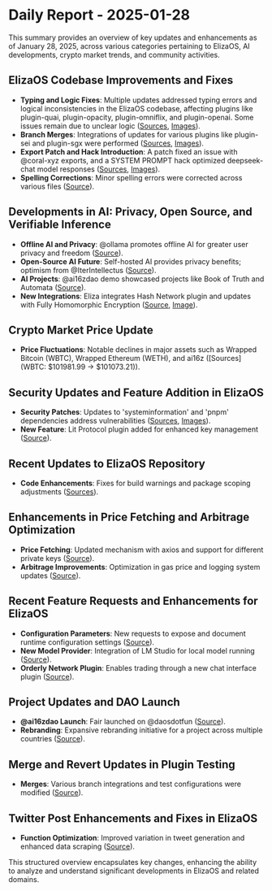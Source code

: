 # Daily Report - 2025-01-28

This summary provides an overview of key updates and enhancements as of January 28, 2025, across various categories pertaining to ElizaOS, AI developments, crypto market trends, and community activities.

## ElizaOS Codebase Improvements and Fixes
- **Typing and Logic Fixes**: Multiple updates addressed typing errors and logical inconsistencies in the ElizaOS codebase, affecting plugins like plugin-quai, plugin-opacity, plugin-omniflix, and plugin-openai. Some issues remain due to unclear logic ([Sources](https://github.com/elizaOS/eliza/commit/c15f4c4f209d2ee37833d23c0e79e708fe2279c4), [Images](https://opengraph.githubassets.com/1/elizaOS/eliza/commit/c15f4c4f209d2ee37833d23c0e79e708fe2279c4)).
- **Branch Merges**: Integrations of updates for various plugins like plugin-sei and plugin-sgx were performed ([Sources](https://github.com/elizaOS/eliza/commit/bfa95c85cfd758cd5039f6d22db68e7767944171), [Images](https://opengraph.githubassets.com/1/elizaOS/eliza/commit/bfa95c85cfd758cd5039f6d22db68e7767944171)).
- **Export Patch and Hack Introduction**: A patch fixed an issue with @coral-xyz exports, and a SYSTEM PROMPT hack optimized deepseek-chat model responses ([Sources](https://github.com/elizaOS/eliza/pull/2901), [Images](https://opengraph.githubassets.com/1/elizaOS/eliza/pull/2901)).
- **Spelling Corrections**: Minor spelling errors were corrected across various files ([Source](https://github.com/elizaOS/eliza/commit/fe8f5f74b2a7aa2f8bd5ebb543c740f5f4366cc2)).

## Developments in AI: Privacy, Open Source, and Verifiable Inference
- **Offline AI and Privacy**: @ollama promotes offline AI for greater user privacy and freedom ([Source](https://twitter.com/dankvr/status/1884361940979573184)).
- **Open-Source AI Future**: Self-hosted AI provides privacy benefits; optimism from @IterIntellectus ([Source](https://twitter.com/dankvr/status/1884048795694223426)).
- **AI Projects**: @ai16zdao demo showcased projects like Book of Truth and Automata ([Source](https://twitter.com/0xwitchy/status/1884262723514687966)).
- **New Integrations**: Eliza integrates Hash Network plugin and updates with Fully Homomorphic Encryption ([Source](https://github.com/elizaOS/eliza/pull/2894), [Image](https://opengraph.githubassets.com/1/elizaOS/eliza/pull/2894)).

## Crypto Market Price Update
- **Price Fluctuations**: Notable declines in major assets such as Wrapped Bitcoin (WBTC), Wrapped Ethereum (WETH), and ai16z ([Sources](WBTC: $101981.99 -> $101073.21)).

## Security Updates and Feature Addition in ElizaOS
- **Security Patches**: Updates to 'systeminformation' and 'pnpm' dependencies address vulnerabilities ([Sources](https://github.com/elizaOS/eliza/commit/c399b875fc7b5678ed536fd7564684ecd5be2ad1), [Images](https://opengraph.githubassets.com/1/elizaOS/eliza/commit/c399b875fc7b5678ed536fd7564684ecd5be2ad1)).
- **New Feature**: Lit Protocol plugin added for enhanced key management ([Source](https://github.com/elizaOS/eliza/pull/2912)).

## Recent Updates to ElizaOS Repository
- **Code Enhancements**: Fixes for build warnings and package scoping adjustments ([Sources](https://github.com/elizaOS/eliza/pull/2882)).

## Enhancements in Price Fetching and Arbitrage Optimization
- **Price Fetching**: Updated mechanism with axios and support for different private keys ([Source](https://github.com/elizaOS/eliza/commit/8480026aede835e1f6b64af7ea0289eba8f88f91)).
- **Arbitrage Improvements**: Optimization in gas price and logging system updates ([Source](https://github.com/elizaOS/eliza/commit/678144b8cefe6225a7107400f83f65f2be929386)).

## Recent Feature Requests and Enhancements for ElizaOS
- **Configuration Parameters**: New requests to expose and document runtime configuration settings ([Source](https://github.com/elizaOS/eliza/issues/2922)).
- **New Model Provider**: Integration of LM Studio for local model running ([Source](https://github.com/elizaOS/eliza/pull/2913)).
- **Orderly Network Plugin**: Enables trading through a new chat interface plugin ([Source](https://github.com/elizaOS/eliza/pull/2925)).

## Project Updates and DAO Launch
- **@ai16zdao Launch**: Fair launched on @daosdotfun ([Source](https://twitter.com/dankvr/status/1884109254501765261)).
- **Rebranding**: Expansive rebranding initiative for a project across multiple countries ([Source](https://twitter.com/shawmakesmagic/status/1884376511391674742)).

## Merge and Revert Updates in Plugin Testing
- **Merges**: Various branch integrations and test configurations were modified ([Source](https://github.com/elizaOS/eliza/commit/6fe3f82a5abd71dcaa7dc82f989b068f656b9638)).

## Twitter Post Enhancements and Fixes in ElizaOS
- **Function Optimization**: Improved variation in tweet generation and enhanced data scraping ([Source](https://github.com/elizaOS/eliza/pull/2923)).

This structured overview encapsulates key changes, enhancing the ability to analyze and understand significant developments in ElizaOS and related domains.
